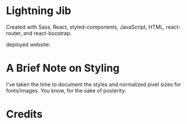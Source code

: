 # Lightning Jib
 Created with Sass, React, styled-components, JavaScript, HTML, react-router, and react-boostrap.
 
 deployed website:


# A Brief Note on Styling
 I've taken the time to document the styles and normalized pixel sizes for fonts/images. You know, for the sake of posterity.

 

# Credits


